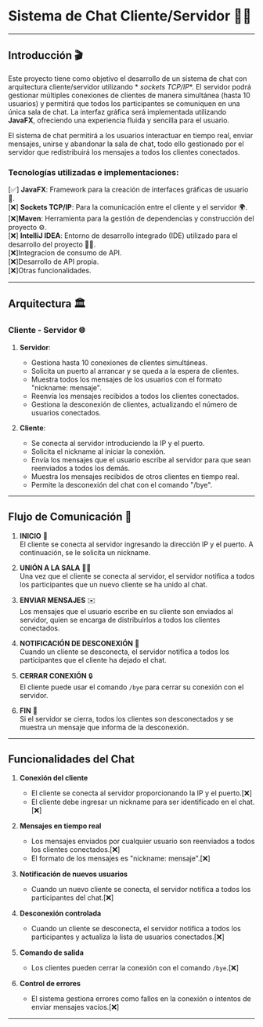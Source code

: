 # **Sistema de Chat Cliente/Servidor** 💬🌐

---

## **Introducción** 🎬

Este proyecto tiene como objetivo el desarrollo de un sistema de chat con arquitectura cliente/servidor utilizando *
*sockets TCP/IP**. El servidor podrá gestionar múltiples conexiones de clientes de manera simultánea (hasta 10 usuarios)
y permitirá que todos los participantes se comuniquen en una única sala de chat. La interfaz gráfica será implementada
utilizando **JavaFX**, ofreciendo una experiencia fluida y sencilla para el usuario.

El sistema de chat permitirá a los usuarios interactuar en tiempo real, enviar mensajes, unirse y abandonar la sala de
chat, todo ello gestionado por el servidor que redistribuirá los mensajes a todos los clientes conectados.

### Tecnologías utilizadas e implementaciones:

[✅] **JavaFX**: Framework para la creación de interfaces gráficas de usuario 🎨.  
[❌] **Sockets TCP/IP**: Para la comunicación entre el cliente y el servidor 🌍.   
[❌]**Maven**: Herramienta para la gestión de dependencias y construcción del proyecto ⚙️.  
[❌] **IntelliJ IDEA**: Entorno de desarrollo integrado (IDE) utilizado para el desarrollo del proyecto 🧑‍💻.  
[❌]Integracion de consumo de API.  
[❌]Desarrollo de API propia.  
[❌]Otras funcionalidades.


---

## **Arquitectura** 🏛️

### **Cliente - Servidor** 🌐

1. **Servidor**:
    - Gestiona hasta 10 conexiones de clientes simultáneas.
    - Solicita un puerto al arrancar y se queda a la espera de clientes.
    - Muestra todos los mensajes de los usuarios con el formato "nickname: mensaje".
    - Reenvía los mensajes recibidos a todos los clientes conectados.
    - Gestiona la desconexión de clientes, actualizando el número de usuarios conectados.

2. **Cliente**:
    - Se conecta al servidor introduciendo la IP y el puerto.
    - Solicita el nickname al iniciar la conexión.
    - Envía los mensajes que el usuario escribe al servidor para que sean reenviados a todos los demás.
    - Muestra los mensajes recibidos de otros clientes en tiempo real.
    - Permite la desconexión del chat con el comando "/bye".

---

## **Flujo de Comunicación** 🔄

1. **INICIO** 🚀  
   El cliente se conecta al servidor ingresando la dirección IP y el puerto. A continuación, se le solicita un nickname.

2. **UNIÓN A LA SALA** 🧑‍💻  
   Una vez que el cliente se conecta al servidor, el servidor notifica a todos los participantes que un nuevo cliente se
   ha unido al chat.

3. **ENVIAR MENSAJES** ✉️  
   Los mensajes que el usuario escribe en su cliente son enviados al servidor, quien se encarga de distribuirlos a todos
   los clientes conectados.

4. **NOTIFICACIÓN DE DESCONEXIÓN** 🛑  
   Cuando un cliente se desconecta, el servidor notifica a todos los participantes que el cliente ha dejado el chat.

5. **CERRAR CONEXIÓN** 🔒  
   El cliente puede usar el comando `/bye` para cerrar su conexión con el servidor.

6. **FIN** 🛑  
   Si el servidor se cierra, todos los clientes son desconectados y se muestra un mensaje que informa de la desconexión.

---

## **Funcionalidades del Chat**

1. **Conexión del cliente**
    - El cliente se conecta al servidor proporcionando la IP y el puerto.[❌]
    - El cliente debe ingresar un nickname para ser identificado en el chat.[❌]

2. **Mensajes en tiempo real**
    - Los mensajes enviados por cualquier usuario son reenviados a todos los clientes conectados.[❌]
    - El formato de los mensajes es "nickname: mensaje".[❌]

3. **Notificación de nuevos usuarios**
    - Cuando un nuevo cliente se conecta, el servidor notifica a todos los participantes del chat.[❌]

4. **Desconexión controlada**
    - Cuando un cliente se desconecta, el servidor notifica a todos los participantes y actualiza la lista de usuarios
      conectados.[❌]

5. **Comando de salida**
    - Los clientes pueden cerrar la conexión con el comando `/bye`.[❌]

6. **Control de errores**
    - El sistema gestiona errores como fallos en la conexión o intentos de enviar mensajes vacíos.[❌]

---

